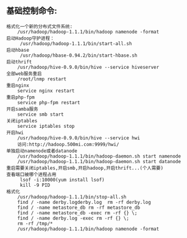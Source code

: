 ## 基础控制命令:
	格式化一个新的分布式文件系统:
		/usr/hadoop/hadoop-1.1.1/bin/hadoop namenode -format
	启动Hadoop守护进程：
		 /usr/hadoop/hadoop-1.1.1/bin/start-all.sh	
	启动hbase
		 /usr/hadoop/hbase-0.94.2/bin/start-hbase.sh
	启动thrift
		/usr/hadoop/hive-0.9.0/bin/hive --service hiveserver
	全部web服务重启
		/root/lnmp restart
	重启nginx
		service nginx restart
	重启php-fpm
		service php-fpm restart
	开启samba服务
		service smb start 
	关闭iptables
		service iptables stop 
	开启hwi
		/usr/hadoop/hive-0.9.0/bin/hive --service hwi
		访问:http://hadoop.500mi.com:9999/hwi/
	单独启动namenode或者datanode
		/usr/hadoop/hadoop-1.1.1/bin/hadoop-daemon.sh start namenode	
		/usr/hadoop/hadoop-1.1.1/bin/hadoop-daemon.sh start datanode	
	重启需要关闭iptables,开启smb,开启hadoop,开启thrift...(个人需要)	
	查看端口被哪个进程占用
		 lsof -i:10000(yum install lsof)
		 kill -9 PID
	格式化
		/usr/hadoop/hadoop-1.1.1/bin/stop-all.sh
		find / -name derby.logderby.log	 rm -rf derby.log
		find / -name metastore_db rm -rf metastore_db
		find / -name metastore_db -exec rm -rf {} \;
		find / -name derby.log -exec rm -rf {} \;
		rm -rf /tmp/*
		/usr/hadoop/hadoop-1.1.1/bin/hadoop namenode -format
